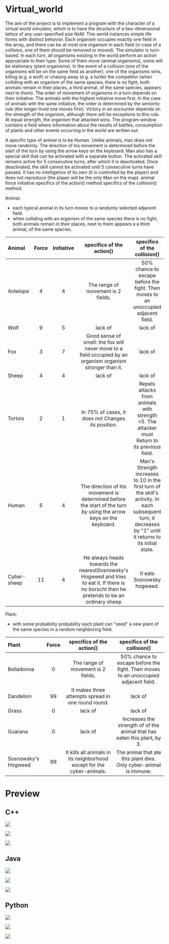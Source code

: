 # Virtual_world

The aim of the project is to implement a program with the character of a virtual world simulator, which is to have the structure of a two-dimensional lattice of any user-specified size NxM. 
This world instances simple life forms with distinct behavior. Each organism occupies exactly one field in the array, 
and there can be at most one organism in each field (in case of a collision, one of them should be removed or moved). The simulator is turn-based. 
In each turn, all organisms existing in the world perform an action appropriate to their type. Some of them move (animal organisms), 
some will be stationary (plant organisms). In the event of a collision (one of the organisms will be on the same field as another), 
one of the organisms wins, killing (e.g. a wolf) or chasing away (e.g. a turtle) the competitor (when colliding with an organism of the same species, 
there is no fight, both animals remain in their places, a third animal, of the same species, appears next to them). 
The order of movement of organisms in a turn depends on their initiative. The animals with the highest initiative move first. 
In the case of animals with the same initiative, the order is determined by the seniority rule (the longer-lived one moves first). 
Victory in an encounter depends on the strength of the organism, although there will be exceptions to this rule. At equal strength, 
the organism that attacked wins. The program window contains a field where information about the results of battles,
consumption of plants and other events occurring in the world are written out.


A specific type of animal is to be Human. Unlike animals, man does not move randomly. 
The direction of his movement is determined before the start of the turn by using the arrow keys on the keyboard. 
Man also has a special skill that can be activated with a separate button. The activated skill remains active for 5 consecutive turns, 
after which it is deactivated. Once deactivated, the skill cannot be activated until 5 consecutive turns have passed.
It has no intelligence of its own (it is controlled by the player) and does not reproduce (the player will be the only Man on the map).
animal force initiative specifics of the action() method specifics of the collision() method.

Animal:
* each typical animal in its turn
moves to a randomly selected adjacent field.
* when colliding with an organism of the same species
there is no fight, both animals remain in their places, next to them appears a
a third animal, of the same species.

| Animal       | Force | Initiative |                                                         specifics of the action()                                                          |                                                                 specifics of the collision()                                                                  |
|:-------------|:-----:|:----------:|:------------------------------------------------------------------------------------------------------------------------------------------:|:-------------------------------------------------------------------------------------------------------------------------------------------------------------:|
| Antelope     |   4   |     4      |                                                     The range of movement is 2 fields.                                                     |                                      50% chance to escape before the fight. Then moves to an unoccupied adjacent field.                                       |
| Wolf         |   9   |     5      |                                                                  lack of                                                                   |                                                                            lack of                                                                            |
| Fox          |   3   |     7      |                 Good sense of smell: the fox will never move to a field occupied by an organism organism stronger than it.                 |                                                                            lack of                                                                            |
| Sheep        |   4   |     4      |                                                                  lack of                                                                   |                                                                            lack of                                                                            |
| Tortois      |   2   |     1      |                                             In 75% of cases, it does not Changes its position.                                             |                                 Repels attacks from animals with strength <5. The attacker must Return to its previous field.                                 |
| Human        |   5   |     4      |             The direction of his movement is determined before the start of the turn by using the arrow keys on the keyboard.              | Man's Strength increases to 10 in the first turn of the skill's activity. In each subsequent turn, it decreases by "1" until it returns to its initial state. |
| Cyber-sheep  |  11   |     4      | He always heads towards the nearestSosnowsky's Hogweed and tries to eat it. If there is no borscht then he pretends to be an ordinary sheep |                                                                  It eats Sosnowsky hogweed.                                                                   |

Plant:
* with some probability probability each plant can "seed" a new plant of the same species in a random neighboring field.


| Plant               | Force |                       specifics of the action()                        |                            specifics of the collision()                            |
|:--------------------|:-----:|:----------------------------------------------------------------------:|:----------------------------------------------------------------------------------:|
| Belladonna          |   0   |                   The range of movement is 2 fields.                   | 50% chance to escape before the fight. Then moves to an unoccupied adjacent field. |
| Dandelion           |  99   |           It makes three attempts spread in one round round.           |                                      lack of                                       |
| Grass               |   0   |                                lack of                                 |                                      lack of                                       |
| Guarana             |   0   |                                lack of                                 |      Increases the strength of of the animal that has eaten this plant, by 3.      |
| Sosnowsky's Hogweed |  99   | It kills all animals in its neighborhood except for the cyber-animals. |         The animal that ate this plant dies. Only cyber-animal is immune.          |


# Preview

## C++
![](cpp1.png)

![](cpp2.png)

![](cpp3.png)

## Java
![](java1.png)

![](java2.png)

![](java3.png)

## Python
![](python1.png)

![](python2.png)

![](python3.png)

